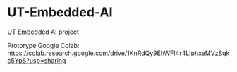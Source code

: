 # UT-Embedded-AI
UT Embedded AI project

Protorype Google Colab: https://colab.research.google.com/drive/1KnRdQy9EhWFI4r4LIphxeMVzSqkc5YpS?usp=sharing
